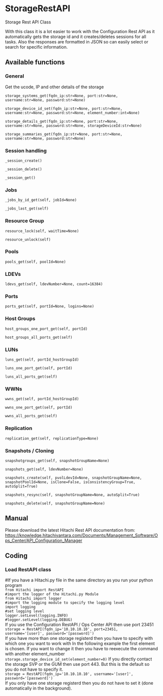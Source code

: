 # StorageRestAPI<br />
Storage Rest API Class<br />

With this class it is a lot easier to work with the Configuration Rest API as it automatically gets the storage id and it creates/deletes sessions for all tasks.
Also the responses are formatted in JSON so can easily select or search for specific information.

## Available functions
### General
Get the ucode, IP and other details of the storage

`storage_systems_get(fqdn_ip:str=None, port:str=None, username:str=None, password:str=None)`

`storage_device_id_set(fqdn_ip:str=None, port:str=None, username:str=None, password:str=None, element_number:int=None)`

`storage_details_get(fqdn_ip:str=None, port:str=None, username:str=None, password:str=None, storageDeviceId:str=None)`

`storage_summaries_get(fqdn_ip:str=None, port:str=None, username:str=None, password:str=None)`

### Session handling
`_session_create()`

`_session_delete()`

`_session_get()`
### Jobs
`_jobs_by_id_get(self, jobId=None)`

`_jobs_last_get(self)`
### Resource Group
`resource_lock(self, waitTime=None)`

`resource_unlock(self)`
### Pools
`pools_get(self, poolId=None)`
### LDEVs
`ldevs_get(self, ldevNumber=None, count=16384)`
### Ports
`ports_get(self, portId=None, logins=None)`
### Host Groups
`host_groups_one_port_get(self, portId)`

`host_groups_all_ports_get(self)`
### LUNs
`luns_get(self, portId_hostGroupId)`

`luns_one_port_get(self, portId)`

`luns_all_ports_get(self)`
### WWNs
`wwns_get(self, portId_hostGroupId)`

`wwns_one_port_get(self, portId)`

`wwns_all_ports_get(self)`
### Replication
`replication_get(self, replicationType=None)`
### Snapshots / Cloning
`snapshotgroups_get(self, snapshotGroupName=None)`

`snapshots_get(self, ldevNumber=None)`

`snapshots_create(self, pvolLdevId=None, snapshotGroupName=None, snapshotPoolId=None, isClone=False, isConsistencyGroup=True, autoSplit=True)`

`snapshots_resync(self, snapshotGroupName=None, autoSplit=True)`

`snapshots_delete(self, snapshotGroupName=None)`

## Manual
Please download the latest Hitachi Rest API documentation from:<br />
https://knowledge.hitachivantara.com/Documents/Management_Software/Ops_Center/API_Configuration_Manager<br />

## Coding
### Load RestAPI class
#If you have a Hitachi.py file in the same directory as you run your python program<br />
`from Hitachi import RestAPI`<br />
`#import the logger of the Hitachi.py Module`<br />
`from Hitachi import logger`<br />
`#import the logging module to specify the logging level`<br />
`import logging`<br />
`#set logging level`<br />
`logger.setLevel(logging.INFO)`<br />
`#logger.setLevel(logging.DEBUG)`<br />
If you use the Configuration RestAPI / Ops Center API then use port 23451<br />
`storage = RestAPI(fqdn_ip='10.10.10.10', port=23451, username='[user]', password='[password]')`<br />
If you have more than one storage registerd then you have to specify with which one you want to work with
In the following example the first element is chosen.
If you want to change it then you have to reexecute the command with another element_number
`storage.storage_device_id_set(element_number=0)`
If you directly contact the storage SVP or the GUM then use port 443. But this is the default so you do not have to specify it.<br />
`storage = RestAPI(fqdn_ip='10.10.10.10', username='[user]', password='[password]')`<br />
If you only have one storage registerd then you do not have to set it (done automatically in the background).
